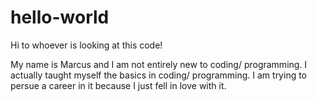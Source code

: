 # hello-world

Hi to whoever is looking at this code!
  
  My name is Marcus and I am not entirely new to coding/ programming. I actually taught myself the basics in coding/ programming. I am trying to persue a career in it because I just fell in love with it.
